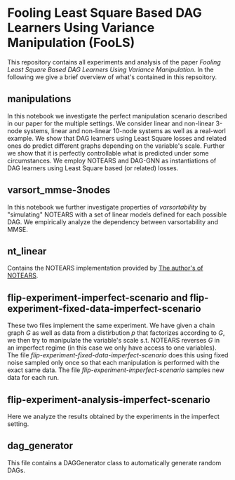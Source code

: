 # Fooling Least Square Based DAG Learners Using Variance Manipulation (FooLS) 
This repository contains all experiments and analysis of the paper *Fooling Least Square Based DAG Learners Using Variance Manipulation*. In the following we give a brief overview of what's contained in this repsoitory.

## manipulations
In this notebook we investigate the perfect manipulation scenario described in our paper for the multiple settings. We consider linear and non-linear 3-node systems, linear and non-linear 10-node systems as well as a real-worl example. We show that DAG learners using Least Square losses and related ones do predict different graphs depending on the variable's scale. Further we show that it is perfectly controllable what is predicted under some circumstances. We employ NOTEARS and DAG-GNN as instantiations of DAG learners using Least Square based (or related) losses.

## varsort_mmse-3nodes
In this notebook we further investigate properties of _varsortability_ by "simulating" NOTEARS with a set of linear models defined for each possible DAG. We empirically analyze the dependency between varsortability and MMSE.

## nt\_linear
Contains the NOTEARS implementation provided by [The author's of NOTEARS](https://github.com/xunzheng/notears). 

## flip-experiment-imperfect-scenario and flip-experiment-fixed-data-imperfect-scenario
These two files implement the same experiment. We have given a chain graph $G$ as well as data from a distirbution $p$ that factorizes according to $G$, we then try to manipulate the variable's scale s.t. NOTEARS reverses $G$ in an imperfect regime (in this case we only have access to one variables). The file _flip-experiment-fixed-data-imperfect-scenario_ does this using fixed noise sampled only once so that each manipulation is performed with the exact same data. The file _flip-experiment-imperfect-scenario_ samples new data for each run.

## flip-experiment-analysis-imperfect-scenario
Here we analyze the results obtained by the experiments in the imperfect setting.

## dag\_generator
This file contains a DAGGenerator class to automatically generate random DAGs.
